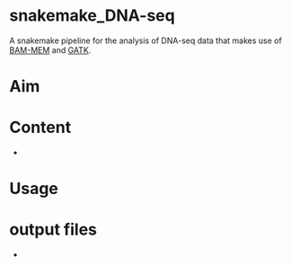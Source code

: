 # snakemake_DNA-seq
A snakemake pipeline for the analysis of DNA-seq data that makes use of [BAM-MEM](http://bio-bwa.sourceforge.net/index.shtml) and [GATK](https://gatk.broadinstitute.org/hc/en-us).

# Aim


# Content
- 

# Usage



# output files
- 

